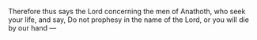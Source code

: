 Therefore thus says the Lord concerning the men of Anathoth, who seek your life, and say, Do not prophesy in the name of the Lord, or you will die by our hand —
